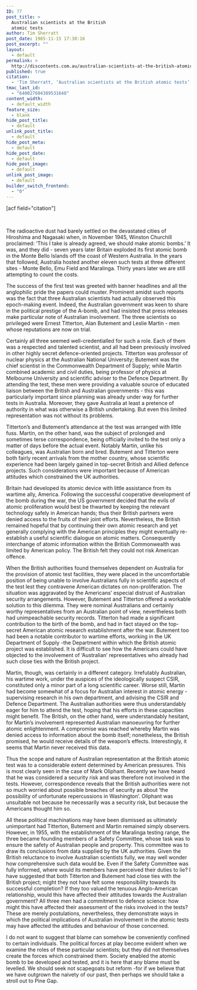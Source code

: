 ```yaml
---
ID: 77
post_title: >
  Australian scientists at the British
  atomic tests
author: Tim Sherratt
post_date: 1985-11-15 17:30:16
post_excerpt: ""
layout:
  - default
permalink: >
  http://discontents.com.au/australian-scientists-at-the-british-atomic-tests/
published: true
citation:
  - 'Tim Sherratt, ‘Australian scientists at the British atomic tests’, in Robyn Williams (editor), <em>Science Show 2</em>, Nelson, 1985, pp. 216-9. Broadcast on ABC Science Show, 11 May 1985.'
tmac_last_id:
  - "640027604389531648"
content_width:
  - default_width
feature_size:
  - blank
hide_post_title:
  - default
unlink_post_title:
  - default
hide_post_meta:
  - default
hide_post_date:
  - default
hide_post_image:
  - default
unlink_post_image:
  - default
builder_switch_frontend:
  - "0"
---
```

[acf field="citation"]

&nbsp;

The radioactive dust had barely settled on the devastated cities of Hiroshima and Nagasaki when, in November 1945, Winston Churchill proclaimed: ‘This I take is already agreed, we should make atomic bombs.’ It was, and they did - seven years later Britain exploded its first atomic bomb in the Monte Bello Islands off the coast of Western Australia. In the years that followed, Australia hosted another eleven such tests at three different sites - Monte Bello, Emu Field and Maralinga. Thirty years later we are still attempting to count the costs.<!--more-->

The success of the first test was greeted with banner headlines and all the anglophilic pride the papers could muster. Prominent amidst such reports was the fact that three Australian scientists had actually observed this epoch-making event. Indeed, the Australian government was keen to share in the political prestige of the A-bomb, and had insisted that press releases make particular note of Australian involvement. The three scientists so privileged were Ernest Titterton, Alan Butement and Leslie Martin - men whose reputations are now on trial.

Certainly all three seemed well-credentialled for such a role. Each of them was a respected and talented scientist, and all had been previously involved in other highly secret defence-oriented projects. Titterton was professor of nuclear physics at the Australian National University; Butement was the chief scientist in the Commonwealth Department of Supply; while Martin combined academic and civil duties, being professor of physics at Melbourne University and scientific adviser to the Defence Department. By attending the test, these men were providing a valuable source of educated liaison between the British and Australian governments - this was particularly important since planning was already under way for further tests in Australia. Moreover, they gave Australia at least a pretence of authority in what was otherwise a British undertaking. But even this limited representation was not without its problems.

Titterton’s and Butement’s attendance at the test was arranged with little fuss. Martin, on the other hand, was the subject of prolonged and sometimes terse correspondence, being officially invited to the test only a matter of days before the actual event. Notably Martin, unlike his colleagues, was Australian born and bred. Butement and Titterton were both fairly recent arrivals from the mother country, whose scientific experience had been largely gained in top-secret British and Allied defence projects. Such considerations were important because of American attitudes which constrained the UK authorities.

Britain had developed its atomic device with little assistance from its wartime ally, America. Following the successful cooperative development of the bomb during the war, the US government decided that the evils of atomic proliferation would best be thwarted by keeping the relevant technology safely in American hands; thus their British partners were denied access to the fruits of their joint efforts. Nevertheless, the British remained hopeful that by continuing their own atomic research and yet generally complying with the American principles they might eventually re-establish a useful scientific dialogue on atomic matters. Consequently interchange of atomic information within the British Commonwealth was limited by American policy. The British felt they could not risk American offence.

When the British authorities found themselves dependent on Australia for the provision of atomic test facilities, they were placed in the uncomfortable position of being unable to involve Australians fully in scientific aspects of the test lest they contravene American dictates on non-proliferation. The situation was aggravated by the Americans’ especial distrust of Australian security arrangements. However, Butement and Titterton offered a workable solution to this dilemma. They were nominal Australians and certainly worthy representatives from an Australian point of view, nevertheless both had unimpeachable security records. Titterton had made a significant contribution to the birth of the bomb, and had in fact stayed on the top-secret American atomic research establishment after the war. Butement too had been a notable contributor to wartime efforts, working in the UK Department of Supply -the Department within which the British atomic project was established. It is difficult to see how the Americans could have objected to the involvement of ‘Australian’ representatives who already had such close ties with the British project.

Martin, though, was certainly in a different category. Irrefutably Australian, his wartime work, under the auspices of the ideologically suspect CSIR, constituted only a minor part of a long scientific career. Worse still, Martin had become somewhat of a focus for Australian interest in atomic energy -supervising research in his own department, and advising the CSIR and Defence Department. The Australian authorities were thus understandably eager for him to attend the test, hoping that his efforts in these capacities might benefit. The British, on the other hand, were understandably hesitant, for Martin’s involvement represented Australian manoeuvring for further atomic enlightenment. A compromise was reached whereby Martin was denied access to information about the bomb itself; nonetheless, the British promised, he would receive details of the weapon’s effects. Interestingly, it seems that Martin never received this data.

Thus the scope and nature of Australian representation at the British atomic test was to a considerable extent determined by American pressures. This is most clearly seen in the case of Mark Oliphant. Recently we have heard that he was considered a security risk and was therefore not involved in the tests. However, correspondence reveals that the British authorities were not so much worried about possible breaches of security as about ‘the possibility of unfortunate repercussions in Washington’. Oliphant was unsuitable not because he necessarily was a security risk, but because the Americans thought him so.

All these political machinations may have been dismissed as ultimately unimportant had Titterton, Butement and Martin remained simply observers. However, in 1955, with the establishment of the Maralinga testing range, the three became founding members of a Safety Committee, whose task was to ensure the safety of Australian people and property. This committee was to draw its conclusions from data supplied by the UK authorities. Given the British reluctance to involve Australian scientists fully, we may well wonder how comprehensive such data would be. Even if the Safety Committee was fully informed, where would its members have perceived their duties to lie? I have suggested that both Titterton and Butement had close ties with the British project; might they not have felt some responsibility towards its successful completion? If they too valued the tenuous Anglo-American relationship, would this have affected their attitudes towards the Australian government? All three men had a commitment to defence science: how might this have affected their assessment of the risks involved in the tests? These are merely postulations, nevertheless, they demonstrate ways in which the political implications of Australian involvement in the atomic tests may have affected the attitudes and behaviour of those concerned.

I do not want to suggest that blame can somehow be conveniently confined to certain individuals. The political forces at play become evident when we examine the roles of these particular scientists; but they did not themselves create the forces which constrained them. Society enabled the atomic bomb to be developed and tested, and it is here that any blame must be levelled. We should seek not scapegoats but reform -for if we believe that we have outgrown the naivety of our past, then perhaps we should take a stroll out to Pine Gap.